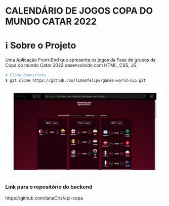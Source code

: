 # CALENDÁRIO DE JOGOS COPA DO MUNDO CATAR 2022

<h1 name="sobre">ℹ Sobre o Projeto</h1>
Uma Aplicação Front-End que apresenta os jogos da Fase de grupos da Copa do mundo Catar 2022 desenvolvido com HTML, CSS, JS.


```bash
# Clone Repository
$ git clone https://github.com/limaofelipe/games-world-cup.git
```

<img alt="Results1" title="landing web" src=".github/screenshot.png" width="800px"/>

<h3> Link para o repositório do backend </h3>
https://github.com/IanaCris/api-copa
